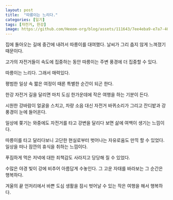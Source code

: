 ```yaml
---
layout: post
title:  "따릉이는 느리다."
categories: [일기]
tags: [자전거, 한강]
image: https://github.com/Heeom-org/blog/assets/111643/7ee4eba9-e7a7-4006-b03d-7caf264f418e
---
```


집에 돌아오는 길에 중간에 내려서 따릉이를 대여했다. 날씨가 그리 춥지 않게 느껴졌기 때문이다.

고가의 자전거들이 속도에 집중하는 동안 따릉이는 주변 풍경에 더 집중할 수 있다.

따릉이는 느리다. 그래서 매력있다. 

평범한 일상 속 짧은 여정이 때론 특별한 순간이 되곤 한다. 

한강 자전거 길을 달리면 마치 도심 한가운데에 작은 여행을 하는 기분이 든다.

시원한 강바람이 얼굴을 스치고, 차량 소음 대신 자전거 바퀴소리가 그리고 잔디밭과 강 풍경이 눈에 들어온다.

일상에 쫒기는 와중에도 자전거를 타고 강변을 달리다 보면 삶에 여백이 생기는 느낌이다.

따릉이를 타고 달리다보니 고단한 현실로부터 벗어나는 자유로움도 만끽 할 수 있었다. 일상을 떠나 잠깐의 휴식을 취하는 느낌이다.

푸짐하게 먹은 저녁에 대한 죄책감도 사라지고 당당해 질 수 있었다.

수많은 야경 빛이 강에 비추어 아름답게 수놓인다. 그 고운 자태를 바라보는 그 순간은 행복하다.

겨울의 끝 언저리에서 바쁜 도심 생활을 잠시 벗어날 수 있는 작은 여행을 해서 행복하다.
